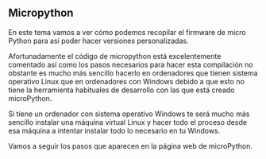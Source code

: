 ## Micropython

En este tema vamos a ver cómo podemos recopilar el firmware de micro Python para así poder hacer versiones personalizadas.

Afortunadamente el código de micropython está excelentemente comentado así como los pasos necesarios para hacer esta compilación no obstante es mucho más sencillo hacerlo en ordenadores que tienen sistema operativo Linux que en ordenadores con Windows debido a que esto no tiene la herramienta habituales de desarrollo con las que está creado microPython.

Si tiene un ordenador con sistema operativo Windows te será mucho más sencillo instalar una máquina virtual Linux y hacer todo el proceso desde esa máquina a intentar instalar todo lo necesario en tu Windows.

Vamos a seguir los pasos que aparecen en la página web de microPython.


